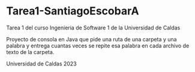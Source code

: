 # Tarea1-SantiagoEscobarA
Tarea 1 del curso Ingenieria de Software 1 de la Universidad de Caldas


Proyecto de consola en Java que pide una ruta de una carpeta y una palabra y
entrega cuantas veces se repite esa palabra en cada archivo de texto de la carpeta.


Universidad de Caldas 2023
